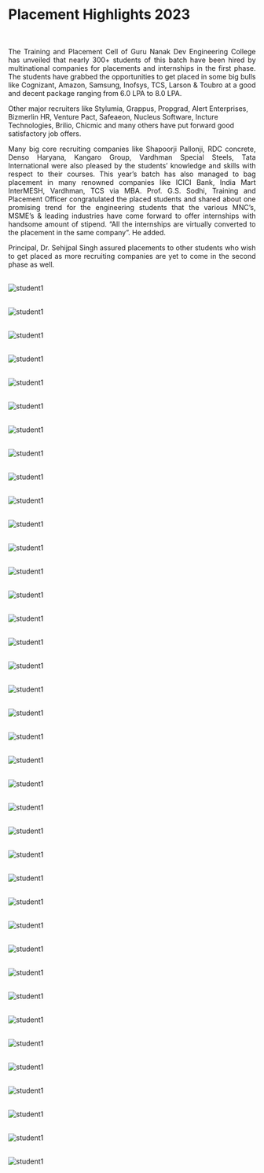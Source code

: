 # Placement Highlights 2023

<br />

<p align="justify">
The Training and Placement Cell of Guru Nanak Dev Engineering College has unveiled that nearly 300+ students of this batch have been hired by multinational companies for placements and internships in the first phase. The students have grabbed the opportunities to get placed in some big bulls like Cognizant, Amazon, Samsung, Inofsys, TCS, Larson & Toubro at a good and decent package ranging from 6.0 LPA to 8.0 LPA.
</p>

<p align="justify">

Other major recruiters like Stylumia, Grappus, Propgrad, Alert Enterprises, Bizmerlin HR, Venture Pact, Safeaeon, Nucleus Software, Incture Technologies, Brilio, Chicmic and many others have put forward good satisfactory job offers.

</p>

<p align="justify">
Many big core recruiting companies like Shapoorji Pallonji, RDC concrete, Denso Haryana, Kangaro Group, Vardhman Special Steels, Tata International were also pleased by the students’ knowledge and skills with respect to their courses.  
This year’s batch has also managed to bag placement in many renowned companies like ICICI Bank, India Mart InterMESH, Vardhman, TCS via MBA. Prof. G.S. Sodhi, Training and Placement Officer congratulated the placed students and shared about one promising trend for the engineering students that the various MNC’s, MSME’s & leading industries have come forward to offer internships with handsome amount of stipend. “All the internships are virtually converted to the placement in the same company”. He added.

</p >

<p align = justify>
Principal, Dr. Sehijpal Singh assured placements to other students who wish to get placed as more recruiting companies are yet to come in the second phase as well.

</p>
<p align="justify">

</p>

\
![student1](Images/placed_students_2023/1704523641923.jpg)

\
![student1](Images/placed_students_2023/1705590950226.jpg)
                                                                                                                                    
\
![student1](Images/placed_students_2023/1707038887149.jpg)

\
![student1](Images/placed_students_2023/1707207443656.jpg)

\
![student1](Images/placed_students_2023/1718958382439.jpg)

\
![student1](Images/placed_students_2023/1718961509746.jpg)

\
![student1](Images/placed_students_2023/1719130759251.jpg)

\
![student1](Images/placed_students_2023/1719822845827.jpg)

\
![student1](Images/placed_students_2023/1719823944688.jpg)

\
![student1](Images/placed_students_2023/1719904794352.jpg)

\
![student1](Images/placed_students_2023/1719904953424.jpg)

\
![student1](Images/placed_students_2023/1719989313853.jpg)

\
![student1](Images/placed_students_2023/1719989834451.jpg)

\
![student1](Images/placed_students_2023/1720188434822.jpg)

\
![student1](Images/placed_students_2023/1720188621547.jpg)

\
![student1](Images/placed_students_2023/1720370352552.jpg)

\
![student1](Images/placed_students_2023/1720782425698.jpg)

\
![student1](Images/placed_students_2023/1720784019441.jpg)

\
![student1](Images/placed_students_2023/1720943444260.jpg)

\
![student1](Images/placed_students_2023/1720947846249.jpg)

\
![student1](Images/placed_students_2023/1720947992884.jpg)

\
![student1](Images/placed_students_2023/1722265035525.jpg)

\
![student1](Images/placed_students_2023/1722425615670.jpg)

\
![student1](Images/placed_students_2023/1722425747534.jpg)

\
![student1](Images/placed_students_2023/1723983784192.jpg)

\
![student1](Images/placed_students_2023/1725708517736.jpg)

\
![student1](Images/placed_students_2023/1728881083840.jpg)

\
![student1](Images/placed_students_2023/1729086094267.jpg)

\
![student1](Images/placed_students_2023/1729087350415.jpg)

\
![student1](Images/placed_students_2023/1729348436383.jpg)

\
![student1](Images/placed_students_2023/1729348924394.jpg)

\
![student1](Images/placed_students_2023/1729435656298.jpg)

\
![student1](Images/placed_students_2023/1729436315435.jpg)

\
![student1](Images/placed_students_2023/1729436747684.jpg)

\
![student1](Images/placed_students_2023/1730087188161.jpg)

\
![student1](Images/placed_students_2023/1730087338066.jpg)

\
![student1](Images/placed_students_2023/1730442121313.jpg)

\
![student1](Images/placed_students_2023/1733499042543.jpg)






















